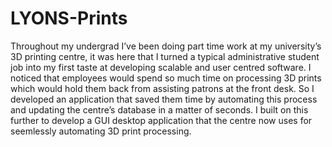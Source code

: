 # LYONS-Prints

Throughout my undergrad I’ve been doing part time work at my university’s 3D printing centre, it was here that I turned a typical administrative student job into my first taste at developing scalable and user centred software. I noticed that employees would spend so much time on processing 3D prints which would hold them back from assisting patrons at the front desk. So I developed an application that saved them time by automating this process and updating the centre’s database in a matter of seconds. I built on this further to develop a GUI desktop application that the centre now uses for seemlessly automating 3D print processing.
